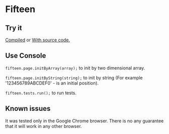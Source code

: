 Fifteen
=======

Try it
------
[Compiled](http://antev.koding.com/fifteen/) or [With source code.](http://antev.koding.com/fifteen/sources.html)

Use Console
-----------
`fifteen.page.initByArray(array);` to init by two dimensional array.

`fifteen.page.initByString(string);` to init by string (For example '123456789ABCDEF0' - is an initial position).

`fifteen.tests.run();` to run tests.

Known issues
------------
It was tested only in the Google Chrome browser. There is no any guarantee that it will work in any other browser.